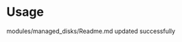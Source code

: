 # Usage

<!--- BEGIN_TF_DOCS --->
modules/managed_disks/Readme.md updated successfully

<!--- END_TF_DOCS --->

